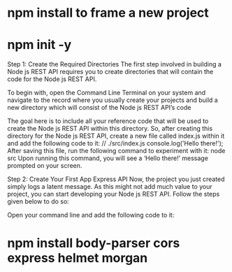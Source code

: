 # npm install to frame a new project

# npm init -y


Step 1: Create the Required Directories
The first step involved in building a Node js REST API requires you to create directories that will contain the code for the Node js REST API.

To begin with, open the Command Line Terminal on your system and navigate to the record where you usually create your projects and build a new directory which will consist of the Node js REST API’s code

The goal here is to include all your reference code that will be used to create the Node js REST API within this directory. So, after creating this directory for the Node js REST API, create a new file called index.js within it and add the following code to it:
    // ./src/index.js 
    console.log('Hello there!'); 
After saving this file, run the following command to experiment with it:
node src
Upon running this command, you will see a ‘Hello there!’ message prompted on your screen.


Step 2: Create Your First App Express API
Now, the project you just created simply logs a latent message. As this might not add much value to your project, you can start developing your Node js REST API. Follow the steps given below to do so:

Open your command line and add the following code to it:
 # npm install body-parser cors express helmet morgan